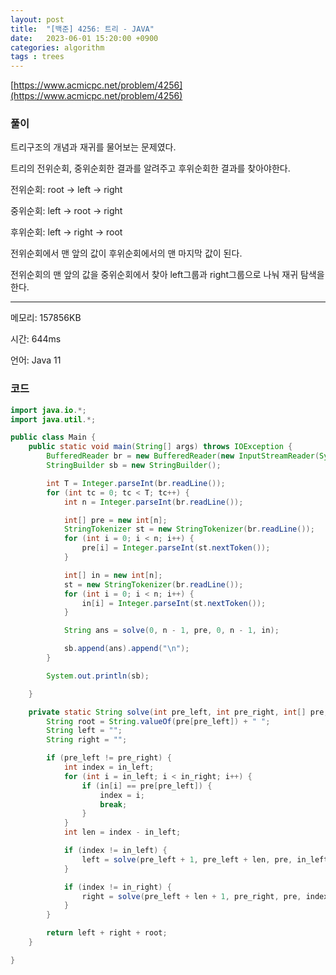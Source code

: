 ```yaml
---
layout: post
title:  "[백준] 4256: 트리 - JAVA"
date:   2023-06-01 15:20:00 +0900
categories: algorithm
tags : trees
---
```


[https://www.acmicpc.net/problem/4256](https://www.acmicpc.net/problem/4256)

### 풀이
트리구조의 개념과 재귀를 물어보는 문제였다.

트리의 전위순회, 중위순회한 결과를 알려주고 후위순회한 결과를 찾아야한다.

전위순회: root -> left -> right

중위순회: left -> root -> right

후위순회: left -> right -> root

전위순회에서 맨 앞의 값이 후위순회에서의 맨 마지막 값이 된다.

전위순회의 맨 앞의 값을 중위순회에서 찾아 left그룹과 right그룹으로 나눠 재귀 탐색을 한다.

---

메모리: 157856KB

시간: 644ms

언어: Java 11

### 코드
```java
import java.io.*;
import java.util.*;

public class Main {
    public static void main(String[] args) throws IOException {
        BufferedReader br = new BufferedReader(new InputStreamReader(System.in));
        StringBuilder sb = new StringBuilder();

        int T = Integer.parseInt(br.readLine());
        for (int tc = 0; tc < T; tc++) {
            int n = Integer.parseInt(br.readLine());

            int[] pre = new int[n];
            StringTokenizer st = new StringTokenizer(br.readLine());
            for (int i = 0; i < n; i++) {
                pre[i] = Integer.parseInt(st.nextToken());
            }

            int[] in = new int[n];
            st = new StringTokenizer(br.readLine());
            for (int i = 0; i < n; i++) {
                in[i] = Integer.parseInt(st.nextToken());
            }

            String ans = solve(0, n - 1, pre, 0, n - 1, in);

            sb.append(ans).append("\n");
        }

        System.out.println(sb);

    }

    private static String solve(int pre_left, int pre_right, int[] pre, int in_left, int in_right, int[] in) {
        String root = String.valueOf(pre[pre_left]) + " ";
        String left = "";
        String right = "";

        if (pre_left != pre_right) {
            int index = in_left;
            for (int i = in_left; i < in_right; i++) {
                if (in[i] == pre[pre_left]) {
                    index = i;
                    break;
                }
            }
            int len = index - in_left;

            if (index != in_left) {
                left = solve(pre_left + 1, pre_left + len, pre, in_left, index - 1, in);
            }

            if (index != in_right) {
                right = solve(pre_left + len + 1, pre_right, pre, index + 1, in_right, in);
            }
        }

        return left + right + root;
    }

}
```
